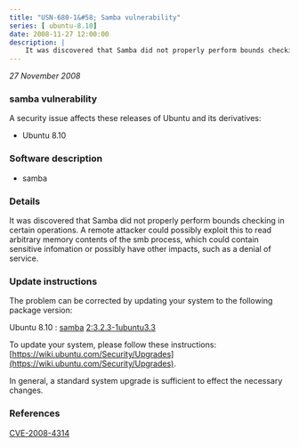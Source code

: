 ```yaml
---
title: "USN-680-1&#58; Samba vulnerability"
series: [ ubuntu-8.10]
date: 2008-11-27 12:00:00
description: |
    It was discovered that Samba did not properly perform bounds checking in certain operations. A remote attacker could possibly exploit this to read arbitrary memory contents of the smb process, which could contain sensitive infomation or possibly have other impacts, such as a denial of service. 
--- 
```

 
 

*27 November 2008*

### samba vulnerability

A security issue affects these releases of Ubuntu and its derivatives:

* Ubuntu 8.10

### Software description

* samba 

### Details

It was discovered that Samba did not properly perform bounds checking in certain operations. A remote attacker could possibly exploit this to read arbitrary memory contents of the smb process, which could contain sensitive infomation or possibly have other impacts, such as a denial of service. 

### Update instructions

The problem can be corrected by updating your system to the following package version:

Ubuntu 8.10
 : [samba](https://launchpad.net/ubuntu/+source/samba) <span> [2:3.2.3-1ubuntu3.3](https://launchpad.net/ubuntu/+source/samba/2:3.2.3-1ubuntu3.3) </span> 

To update your system, please follow these instructions: [https://wiki.ubuntu.com/Security/Upgrades](https://wiki.ubuntu.com/Security/Upgrades).

In general, a standard system upgrade is sufficient to effect the necessary changes. 

### References

 
 [CVE-2008-4314](http://people.ubuntu.com/~ubuntu-security/cve/CVE-2008-4314)
 

